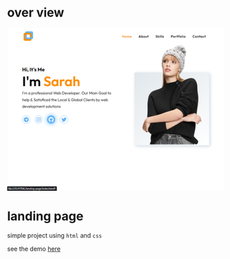 # over view

<img src="https://github.com/characterMi/landing-page/blob/main/landing-page.png" alt='landing-page pic' />

# landing page

simple project using `html` and `css`

see the demo [here](http://charactermi.github.io/landing-page)
